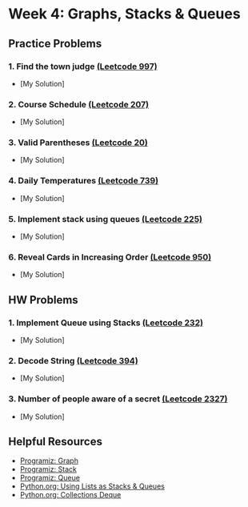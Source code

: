 # Week 4: Graphs, Stacks & Queues

## Practice Problems

### 1. Find the town judge [(Leetcode 997)](https://leetcode.com/problems/find-the-town-judge/description/)

-   [My Solution]

### 2. Course Schedule [(Leetcode 207)](https://leetcode.com/problems/course-schedule/)

-   [My Solution]

### 3. Valid Parentheses [(Leetcode 20)](https://leetcode.com/problems/valid-parentheses/description/)

-   [My Solution]

### 4. Daily Temperatures [(Leetcode 739)](https://leetcode.com/problems/daily-temperatures/)

-   [My Solution]

### 5. Implement stack using queues [(Leetcode 225)](https://leetcode.com/problems/implement-stack-using-queues/)

-   [My Solution]

### 6. Reveal Cards in Increasing Order [(Leetcode 950)](https://leetcode.com/problems/reveal-cards-in-increasing-order/description/?envType=problem-list-v2&envId=queue)

-   [My Solution]

## HW Problems

### 1. Implement Queue using Stacks [(Leetcode 232)](https://leetcode.com/problems/implement-queue-using-stacks/description/)

-   [My Solution]

### 2. Decode String [(Leetcode 394)](https://leetcode.com/problems/decode-string/description/)

-   [My Solution]

### 3. Number of people aware of a secret [(Leetcode 2327)](https://leetcode.com/problems/number-of-people-aware-of-a-secret/description/)

-   [My Solution]

## Helpful Resources

-   [Programiz: Graph](https://www.programiz.com/dsa/graph)
-   [Programiz: Stack](https://www.programiz.com/dsa/stack)
-   [Programiz: Queue](https://www.programiz.com/dsa/queue)
-   [Python.org: Using Lists as Stacks & Queues](https://docs.python.org/3/tutorial/datastructures.html#using-lists-as-stacks)
-   [Python.org: Collections Deque](https://docs.python.org/3/library/collections.html#deque-objects)
